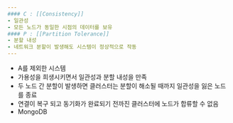 ```yaml
--- 
#### C : [[Consistency]]
- 일관성
- 모든 노드가 동일한 시점의 데이터를 보유
#### P : [[Partition Tolerance]]
- 분할 내성
- 네트워크 분할이 발생해도 시스템이 정상적으로 작동
---
```

- A를 제외한 시스템
- 가용성을 희생시키면서 일관성과 분할 내성을 만족
- 두 노드 간 분할이 발생하면 클러스터는 분할이 해소될 때까지 일관성을 잃은 노드를 종료
- 연결이 복구 되고 동기화가 완료되기 전까진 클러스터에 노드가 합류할 수 없음
- MongoDB